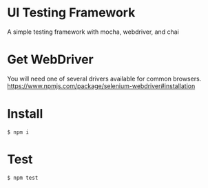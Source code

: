 # UI Testing Framework
A simple testing framework with mocha, webdriver, and chai

# Get WebDriver
You will need one of several drivers available for common browsers.
https://www.npmjs.com/package/selenium-webdriver#installation

# Install
    $ npm i
    
# Test
    $ npm test
